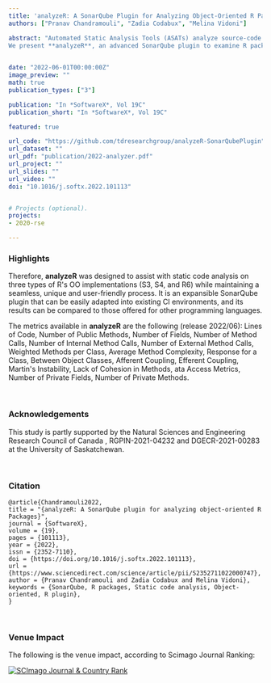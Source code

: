 ```yaml
---
title: 'analyzeR: A SonarQube Plugin for Analyzing Object-Oriented R Packages'
authors: ["Pranav Chandramouli", "Zadia Codabux", "Melina Vidoni"]

abstract: "Automated Static Analysis Tools (ASATs) analyze source-code to capture defects and ensure higher quality. SonarQube is a renown ASAT that supports mainstream programming languages. However, R programming is not included. R is an increasingly popular multi-paradigm and package-based programming environment for scientific programming. Nevertheless, R's Object-Oriented (OO) functionalities are implemented through three different systems: S3, S4, and R6, and seldom used by developers.
We present **analyzeR**, an advanced SonarQube plugin to examine R packages built in any of the current OO models. It implements widely-used, commonly-accepted OO metrics and displays the results using SonarQube's graphical interface for increased usability, implementing an array of metrics."
  

date: "2022-06-01T00:00:00Z"
image_preview: ""
math: true
publication_types: ["3"]

publication: "In *SoftwareX*, Vol 19C"
publication_short: "In *SoftwareX*, Vol 19C"

featured: true

url_code: "https://github.com/tdresearchgroup/analyzeR-SonarQubePlugin"
url_dataset: ""
url_pdf: "publication/2022-analyzer.pdf"
url_project: ""
url_slides: ""
url_video: ""
doi: "10.1016/j.softx.2022.101113"


# Projects (optional).
projects:
- 2020-rse

---
```


### Highlights


Therefore, **analyzeR** was designed to assist with static code analysis on three types of R's OO implementations (S3, S4, and R6) while maintaining a seamless, unique and user-friendly process. It is an expansible SonarQube plugin that can be easily adapted into existing CI environments, and its results can be compared to those offered for other programming languages.

The metrics available in **analyzeR** are the following (release 2022/06): Lines of Code, Number of Public Methods, Number of Fields, Number of Method Calls, Number of Internal Method Calls, Number of External Method Calls, Weighted Methods per Class, Average Method Complexity, Response for a Class, Between Object Classes, Afferent Coupling, Efferent Coupling, Martin's Instability, Lack of Cohesion in Methods, ata  Access Metrics, Number of Private Fields, Number of Private Methods.






<br />


### Acknowledgements

This study is partly supported by the Natural Sciences and Engineering Research Council of Canada , RGPIN-2021-04232 and DGECR-2021-00283 at the University of Saskatchewan.



<br />





### Citation

```
@article{Chandramouli2022,
title = "{analyzeR: A SonarQube plugin for analyzing object-oriented R Packages}",
journal = {SoftwareX},
volume = {19},
pages = {101113},
year = {2022},
issn = {2352-7110},
doi = {https://doi.org/10.1016/j.softx.2022.101113},
url = {https://www.sciencedirect.com/science/article/pii/S2352711022000747},
author = {Pranav Chandramouli and Zadia Codabux and Melina Vidoni},
keywords = {SonarQube, R packages, Static code analysis, Object-oriented, R plugin},
}
```



<br />


### Venue Impact

The following is the venue impact, according to Scimago Journal Ranking:


<a href="https://www.scimagojr.com/journalsearch.php?q=21100422153&amp;tip=sid&amp;exact=no" title="SCImago Journal &amp; Country Rank"><img border="0" src="https://www.scimagojr.com/journal_img.php?id=21100422153" alt="SCImago Journal &amp; Country Rank"  /></a>
